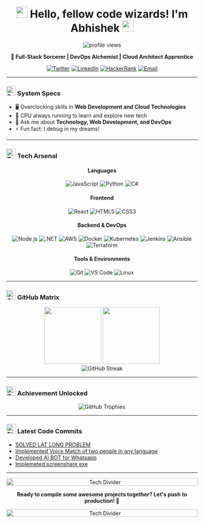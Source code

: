 
<h1 align="center">
  <img src="https://i.imgur.com/3x9lGmT.gif" width="30px"> Hello, fellow code wizards! I'm Abhishek <img src="https://i.imgur.com/3x9lGmT.gif" width="30px">
</h1>

<p align="center">
  <img src="https://komarev.com/ghpvc/?username=abhishek98as&label=Profile%20Views&color=blueviolet&style=flat" alt="profile views">
</p>

<p align="center">
  <strong>🚀 Full-Stack Sorcerer | DevOps Alchemist | Cloud Architect Apprentice</strong>
</p>

<div align="center">
  <a href="https://twitter.com/ssingh1offiucial"><img src="https://img.shields.io/badge/-Twitter-1DA1F2?style=for-the-badge&logo=twitter&logoColor=white" alt="Twitter"></a>
  <a href="https://www.linkedin.com/in/abhishek-singh-as000/"><img src="https://img.shields.io/badge/-LinkedIn-0077B5?style=for-the-badge&logo=linkedin&logoColor=white" alt="LinkedIn"></a>
  <a href="https://www.hackerrank.com/abhishek98as"><img src="https://img.shields.io/badge/-HackerRank-2EC866?style=for-the-badge&logo=hackerrank&logoColor=white" alt="HackerRank"></a>
  <a href="mailto:abhishek98as@gmail.com"><img src="https://img.shields.io/badge/-Email-D14836?style=for-the-badge&logo=gmail&logoColor=white" alt="Email"></a>
</div>

---

### <img src="https://i.imgur.com/ZvDLXgQ.png" alt="Robot Icon" width="25px"> System Specs

- 🖥️ Overclocking skills in **Web Development and Cloud Technologies**
- 🧠 CPU always running to learn and explore new tech
- 💾 Ask me about **Technology, Web Development, and DevOps**
- ⚡ Fun fact: I debug in my dreams!

---

### <img src="https://i.imgur.com/Hy9ulZt.png" alt="Tools Icon" width="25px"> Tech Arsenal

<div align="center">

#### Languages
![JavaScript](https://img.shields.io/badge/-JavaScript-000?&logo=JavaScript)
![Python](https://img.shields.io/badge/-Python-000?&logo=Python)
![C#](https://img.shields.io/badge/-C%23-000?&logo=c-sharp)

#### Frontend
![React](https://img.shields.io/badge/-React-000?&logo=React)
![HTML5](https://img.shields.io/badge/-HTML5-000?&logo=HTML5)
![CSS3](https://img.shields.io/badge/-CSS3-000?&logo=CSS3)

#### Backend & DevOps
![Node.js](https://img.shields.io/badge/-Node.js-000?&logo=node.js)
![.NET](https://img.shields.io/badge/-.NET-000?&logo=.net)
![AWS](https://img.shields.io/badge/-AWS-000?&logo=Amazon-AWS)
![Docker](https://img.shields.io/badge/-Docker-000?&logo=Docker)
![Kubernetes](https://img.shields.io/badge/-Kubernetes-000?&logo=Kubernetes)
![Jenkins](https://img.shields.io/badge/-Jenkins-000?&logo=Jenkins)
![Ansible](https://img.shields.io/badge/-Ansible-000?&logo=Ansible)
![Terraform](https://img.shields.io/badge/-Terraform-000?&logo=Terraform)

#### Tools & Environments
![Git](https://img.shields.io/badge/-Git-000?&logo=Git)
![VS Code](https://img.shields.io/badge/-VS%20Code-000?&logo=Visual-Studio-Code)
![Linux](https://img.shields.io/badge/-Linux-000?&logo=Linux)

</div>

---

### <img src="https://i.imgur.com/ren6IbS.png" alt="Stats Icon" width="25px"> GitHub Matrix

<div align="center">
  <img height="150px" src="https://github-readme-stats.vercel.app/api?username=abhishek98as&hide_title=false&hide_border=true&show_icons=true&include_all_commits=true&count_private=true&line_height=21&text_color=fff&icon_color=fff&bg_color=0,6a11cb,2575fc&theme=graywhite" />
  <img height="150px" src="https://github-readme-stats.vercel.app/api/top-langs/?username=abhishek98as&hide=html&hide_title=false&hide_border=true&layout=compact&langs_count=6&text_color=fff&icon_color=fff&bg_color=0,2575fc,6a11cb&theme=graywhite" />
</div>

<div align="center">
  <img src="https://github-readme-streak-stats.herokuapp.com/?user=abhishek98as&theme=radical" alt="GitHub Streak">
</div>

---

### <img src="https://i.imgur.com/I8a1pxo.png" alt="Trophy Icon" width="25px"> Achievement Unlocked

<div align="center">
  <img src="https://github-profile-trophy.vercel.app/?username=abhishek98as&theme=darkhub&column=7&margin-w=15&margin-h=15&no-bg=true&no-frame=true" alt="GitHub Trophies">
</div>

---

### <img src="https://i.imgur.com/OTKgDSt.gif" alt="Binary Code Animation" width="25px"> Latest Code Commits

<!-- BLOG-POST-LIST:START -->
- [SOLVED LAT LONG PROBLEM](https://github.com/abhishek98as)
- [Implemented Voice Match of two people in any language ](https://github.com/abhishek98as)
- [Developed AI BOT for Whatsapp](https://github.com/abhishek98as)
- [Implemeted screenshare exe](https://github.com/abhishek98as)
<!-- BLOG-POST-LIST:END -->

---

<div align="center">
  <img src="https://i.imgur.com/dBaSKWF.gif" alt="Tech Divider" height="20" width="100%">
</div>

<p align="center">
  <strong>Ready to compile some awesome projects together? Let's push to production! 🚀</strong>
</p>

<div align="center">
  <img src="https://i.imgur.com/dBaSKWF.gif" alt="Tech Divider" height="20" width="100%">
</div>
